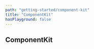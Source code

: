 ```yaml
---
path: "getting-started/component-kit"
title: "ComponentKit"
hasPlayground: false
---
```


## ComponentKit
